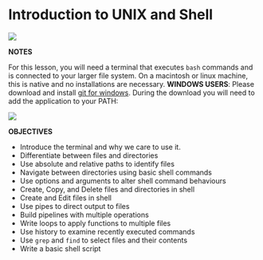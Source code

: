 # Introduction to UNIX and Shell

![](https://imgs.xkcd.com/comics/command_line_fu.png)

**NOTES**

For this lesson, you will need a terminal that executes `bash` commands and is connected to your larger file system.  On a macintosh or linux machine, this is native and no installations are necessary.  **WINDOWS USERS**: Please download and install [git for windows](https://gitforwindows.org/).  During the download you will need to add the application to your PATH:

![](https://camo.githubusercontent.com/7e2c9efe290fa3e2285e1d877d7b101df50126f0/687474703a2f2f692e696d6775722e636f6d2f6553617670464e2e706e67)

**OBJECTIVES**

- Introduce the terminal and why we care to use it.
- Differentiate between files and directories
- Use absolute and relative paths to identify files 
- Navigate between directories using basic shell commands
- Use options and arguments to alter shell command behaviours
- Create, Copy, and Delete files and directories in shell
- Create and Edit files in shell
- Use pipes to direct output to files
- Build pipelines with multiple operations
- Write loops to apply functions to multiple files
- Use history to examine recently executed commands
- Use `grep` and `find` to select files and their contents
- Write a basic shell script 